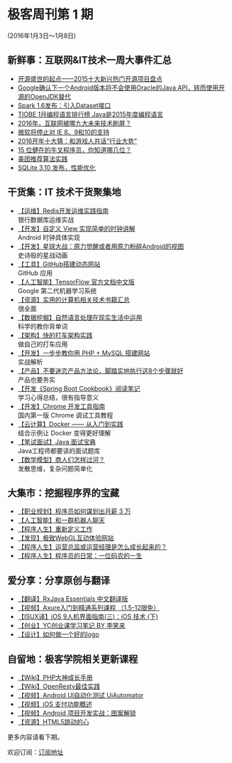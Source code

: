 # 极客周刊第 1 期

(2016年1月3日～1月8日)

## 新鲜事：互联网&IT技术一周大事件汇总

- [开源盛世的起点——2015十大新兴热门开源项目盘点](http://www.oschina.net/news/69238/2015-top-ten-emerging-open-source-projects) 
- [Google确认下一个Android版本将不会使用Oracle的Java API，转而使用开源的OpenJDK替代](http://www.infoq.com/cn/news/2016/01/Google-Oracle-OpenJDK?utm_source=infoq&utm_medium=popular_widget&utm_campaign=popular_content_list&utm_content=homepage)
- [Spark 1.6发布：引入Dataset接口](http://www.infoq.com/cn/news/2016/01/spark-16-release)
- [TIOBE 1月编程语言排行榜 Java是2015年度编程语言](http://www.oschina.net/news/69606/tiobe-2016-1)
- [2016年，互联网被哪九大未来技术刷屏？](http://zxr.baijia.baidu.com/article/285389)
- [微软将停止对 IE 8、9和10的支持](http://www.infoq.com/cn/news/2016/01/end-support-ie-8-9-10)
- [2016开年十大猜：和游戏人共话“行业大势” ](http://zhuanlan.zhihu.com/chuapp/20476916)
- [15 位健在的牛叉程序员，你知道哪几位？](http://blog.jobbole.com/97009/)
- [美团推荐算法实践](http://tech.meituan.com/mt-recommend-practice.html)
- [SQLite 3.10 发布，性能优化](http://www.oschina.net/news/69673/sqlite-3-10)

## 干货集：IT 技术干货聚集地

- [【运维】Redis开发运维实践指南](http://wiki.jikexueyuan.com/project/all-about-redis/)
<br>银行数据库运维实战
- [【开发】自定义 View 实现简单的时钟讲解](http://qun.jikexueyuan.com/android/topic/241)
<br>Android 时钟具体实现
- [【开发】星球大战：原力觉醒或者用原力粉碎Android的视图](https://github.com/bboyfeiyu/android-tech-frontier/blob/master/issue-31/星球大战：原力觉醒或者用原力粉碎Android的视图.md)
<br>史诗般的星战动画
- [【工具】GitHub搭建动态网站](http://qun.jikexueyuan.com/web/topic/290)
<br>GitHub 应用
- [【人工智能】TensorFlow 官方文档中文版](http://wiki.jikexueyuan.com/project/tensorflow-zh/)
<br>Google 第二代机器学习系统
- [【资源】实用的计算机相关技术书籍汇总](https://github.com/LippiOuYang/practical-programming-books)
<br>很全面
- [【数据挖掘】自然语言处理在现实生活中运用](http://www.cnblogs.com/baiboy/p/zryy1.html)
<br>科学的教你背单词
- [【架构】快的打车架构实践](http://mp.weixin.qq.com/s?__biz=MjM5MjAwODM4MA==&mid=402041851&idx=1&sn=10e83c9dc614ae36bba63da9d5614b86&scene=0#wechat_redirect)
<br>做自己的打车应用
- [【开发】一步步教你用 PHP + MySQL 搭建网站](http://wiki.jikexueyuan.com/project/php-and-mysql-web/)
<br>实战解析
- [【产品】不要迷恋产品方法论，脚踏实地执行这8个步骤就好](http://www.woshipm.com/pd/262724.html)
<br>产品也要务实
- [【开发《Spring Boot Cookbook》阅读笔记](http://wiki.jikexueyuan.com/project/spring-boot/)
<br>学习心得总结，很有指导意义
- [【开发】Chrome 开发工具指南](http://wiki.jikexueyuan.com/project/chrome-devtools/)
<br>国内第一版 Chrome 调试工具教程
- [【云计算】Docker —— 从入门到实践](http://wiki.jikexueyuan.com/project/docker-technology-and-combat/)
<br>结合示例让 Docker 变得更好理解
- [【笔试面试】Java 面试宝典](http://wiki.jikexueyuan.com/project/java-interview-bible/)
<br>Java工程师都要读的面试题库
- [【数学模型】商人们怎样过河？](http://blog.luoyuanhang.com/2016/01/06/【数学模型】商人们怎样过河？/)
<br>发散思维，复杂问题简单化

## 大集市：挖掘程序界的宝藏 
 
- [【职业规划】程序员如何谋划出月薪 3 万](http://m.oschina.net/news/69597/how-to-plan-30000-salary?hmsr=toutiao.io&amp;utm_medium=toutiao.io&amp;utm_source=toutiao.io)
- [【人工智能】和一群机器人聊天](http://www.5u55.cn/20151231-chat-with-robots.html)
- [【程序人生】重新定义工作](http://www.labazhou.net/2016/01/redefining-work/)
- [【发现】极致WebGL互动体验网站](https://cybermap.kaspersky.com/)
- [【程序人生】运营总监或运营经理是怎么成长起来的？](https://www.zhihu.com/question/19810744)
- [【程序人生】程序员的日常：一位码农的一生](http://codingpy.com/article/programmers-daily-a-coders-whole-life/)

## 爱分享：分享原创与翻译

- [【翻译】RxJava Essentials 中文翻译版](https://github.com/yuxingxin/RxJava-Essentials-CN)
- [【视频】Axure入门到精通系列课程 （1.5-12限免）](http://ke.jikexueyuan.com/xilie/278)
- [【ISUX译】iOS 9人机界面指南(三)：iOS 技术 (下)](http://isux.tencent.com/ios9-guideline-ch3-2.html)
- [【创业】YC创业课学习笔记 BY 李笑来](http://zhibimo.com/read/xiaolai/growth/index.html)
- [【设计】如何做一个好的logo](http://www.zcool.com.cn/article/ZMzgzMTcy.html)

## 自留地：极客学院相关更新课程

- [【Wiki】PHP大神成长手册](http://www.jikexueyuan.com/blog/535.html)
- [【Wiki】OpenResty最佳实践](http://wiki.jikexueyuan.com/project/openresty/)
- [【视频】Android UI自动化测试 UiAutomator](http://ke.jikexueyuan.com/xilie/10)
- [【视频】iOS 支付功能概述](http://www.jikexueyuan.com/course/2419.html)
- [【视频】Android 项目开发实战：图案解锁](http://www.jikexueyuan.com/course/1592.html)
- [【资源】HTML5跳动的心](http://download.jikexueyuan.com/detail/id/2970.html)

更多内容请看下期。

欢迎订阅：[订阅地址](http://list.qq.com/cgi-bin/qf_invite?id=83392b8505dd16951d180f02fe45e724a4f0c455983ca581)
